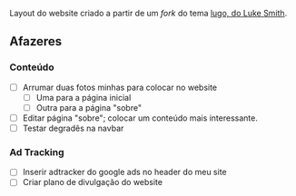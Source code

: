 Layout do website criado a partir de um _fork_ do tema [lugo, do Luke Smith](https://github.com/paulorssalves/lugo).

## Afazeres

### Conteúdo

- [ ] Arrumar duas fotos minhas para colocar no website
	- [ ] Uma para a página inicial
	- [ ] Outra para a página "sobre"
- [ ] Editar página "sobre"; colocar um conteúdo mais interessante.
- [ ] Testar degradês na navbar

### Ad Tracking

- [ ] Inserir adtracker do google ads no header do meu site
- [ ] Criar plano de divulgação do website
